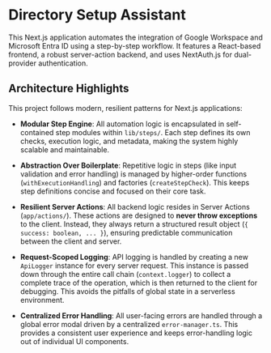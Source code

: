 # Directory Setup Assistant

This Next.js application automates the integration of Google Workspace and Microsoft Entra ID using a step-by-step workflow. It features a React-based frontend, a robust server-action backend, and uses NextAuth.js for dual-provider authentication.

## Architecture Highlights

This project follows modern, resilient patterns for Next.js applications:

- **Modular Step Engine**: All automation logic is encapsulated in self-contained step modules within `lib/steps/`. Each step defines its own checks, execution logic, and metadata, making the system highly scalable and maintainable.

- **Abstraction Over Boilerplate**: Repetitive logic in steps (like input validation and error handling) is managed by higher-order functions (`withExecutionHandling`) and factories (`createStepCheck`). This keeps step definitions concise and focused on their core task.

- **Resilient Server Actions**: All backend logic resides in Server Actions (`app/actions/`). These actions are designed to **never throw exceptions** to the client. Instead, they always return a structured result object (`{ success: boolean, ... }`), ensuring predictable communication between the client and server.

- **Request-Scoped Logging**: API logging is handled by creating a new `ApiLogger` instance for every server request. This instance is passed down through the entire call chain (`context.logger`) to collect a complete trace of the operation, which is then returned to the client for debugging. This avoids the pitfalls of global state in a serverless environment.

- **Centralized Error Handling**: All user-facing errors are handled through a global error modal driven by a centralized `error-manager.ts`. This provides a consistent user experience and keeps error-handling logic out of individual UI components.
